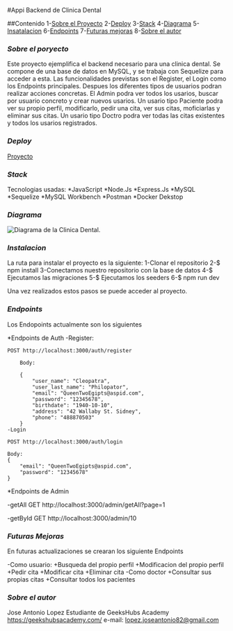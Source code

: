 #Appi Backend de Clinica Dental

##Contenido
1-[Sobre el Proyecto](#item1)
2-[Deploy](#item2)
3-[Stack](#item3)
4-[Diagrama](#item4)
5-[Insatalacion](#item5)
6-[Endpoints](#item6)
7-[Futuras mejoras](#item7)
8-[Sobre el autor](#item8)

<a name="item1"></a>

### _Sobre el poryecto_

Este proyecto ejemplifica el backend necesario para una clinica dental.
Se compone de una base de datos en MySQL, y se trabaja con Sequelize para acceder a esta.
Las funcionalidades previstas son el Register, el Login como los Endpoints principales.
Despues los diferentes tipos de usuarios podran realizar acciones concretas.
El Admin podra ver todos los usarios, buscar por usuario concreto y crear nuevos usarios.
Un usario tipo Paciente podra ver su propio perfil, modificarlo, pedir una cita, ver sus citas, moficiarlas y eliminar sus citas.
Un usario tipo Doctro podra ver todas las citas existentes y todos los usarios registrados.

<a name="item2"></a>

### _Deploy_

<a href=" https://josejakkan.github.io/DentalClinic/">Proyecto</a>

<a name="item3"></a>

### _Stack_

Tecnologias usadas:
*JavaScript
*Node.Js
*Express.Js
*MySQL
*Sequelize
*MySQL Workbench
*Postman
*Docker Dekstop

<a name="item4"></a>

### _Diagrama_

![Diagrama de la Clinica Dental.](.public/images/ClinicaDental.png)

<a name="item5"></a>

### _Instalacion_

La ruta para instalar el proyecto es la siguiente:
1-Clonar el repositorio
2-$ npm install
3-Conectamos nuestro repositorio con la base de datos
4-$ Ejecutamos las migraciones
5-$ Ejecutamos los seeders
6-$ npm run dev

Una vez realizados estos pasos se puede acceder al proyecto.

<a name="item5"></a>

### _Endpoints_

Los Endopoints actualmente son los siguientes

\*Endpoints de Auth
-Register:

    POST http://localhost:3000/auth/register

        Body:

        {
            "user_name": "Cleopatra",
            "user_last_name": "Philopator",
            "email": "QueenTwoEgipts@aspid.com",
            "password": "12345678",
            "birthdate": "1940-10-10",
            "address": "42 Wallaby St. Sidney",
            "phone": "488870503"
        }
    -Login

    POST http://localhost:3000/auth/login

    Body:
    {
        "email": "QueenTwoEgipts@aspid.com",
        "password": "12345678"
    }

\*Endpoints de Admin

-getAll
GET http://localhost:3000/admin/getAll?page=1

-getById
GET http://localhost:3000/admin/10

<a name="item7"></a>

### _Futuras Mejoras_

En futuras actualizaciones se crearan los siguiente Endpoints

-Como usuario:
+Busqueda del propio perfil
+Modificacion del propio perfil
+Pedir cita
+Modificar cita
+Eliminar cita
-Como doctor
+Consultar sus propias citas
+Consultar todos los pacientes

<a name="item8"></a>

### _Sobre el autor_

Jose Antonio Lopez
Estudiante de GeeksHubs Academy https://geekshubsacademy.com/
e-mail: lopez.joseantonio82@gmail.com
